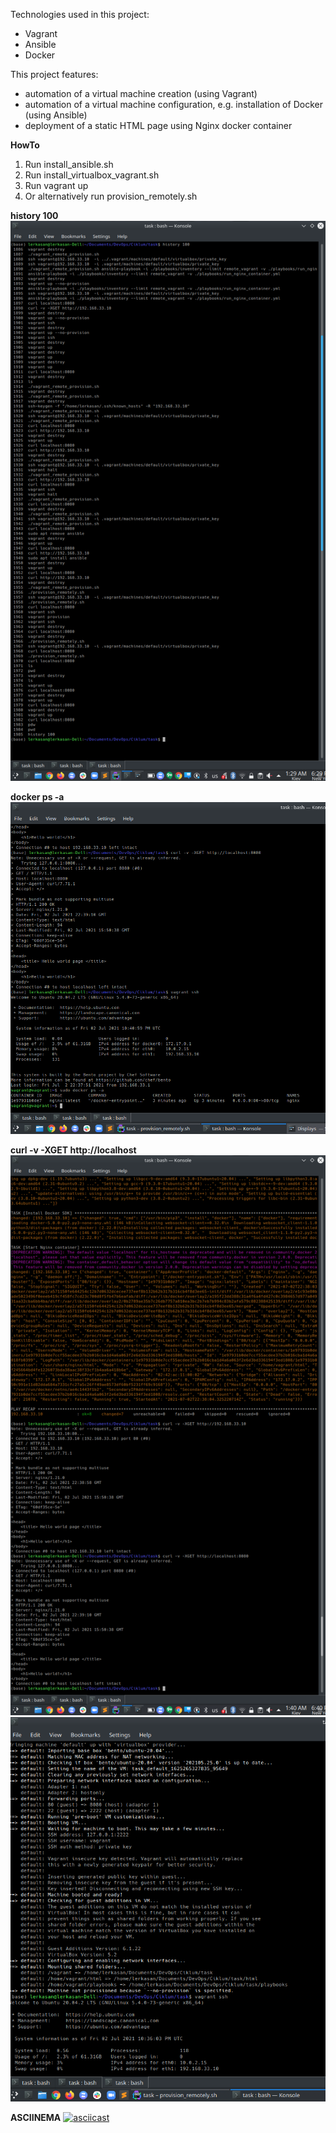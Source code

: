 Technologies used in this project:
 - Vagrant
 - Ansible
 - Docker

This project features:
 - automation of a virtual machine creation (using Vagrant)
 - automation of a virtual machine configuration, e.g. installation of Docker  (using Ansible)
 - deployment of a static HTML page using Nginx docker container

**HowTo**

1. Run install_ansible.sh
2. Run install_virtualbox_vagrant.sh
3. Run vagrant up
4. Or alternatively run provision_remotely.sh

**history 100**
![](screenshots/Screenshot_20210702_182947.png)


**docker ps -a**
![](screenshots/Screenshot_20210702_184125.png)


**curl -v -XGET http://localhost**
![](screenshots/Screenshot_20210702_184016.png)
![](screenshots/Screenshot_20210702_184353.png)

**ASCIINEMA**
[![asciicast](https://asciinema.org/a/423623.svg)](https://asciinema.org/a/423623)